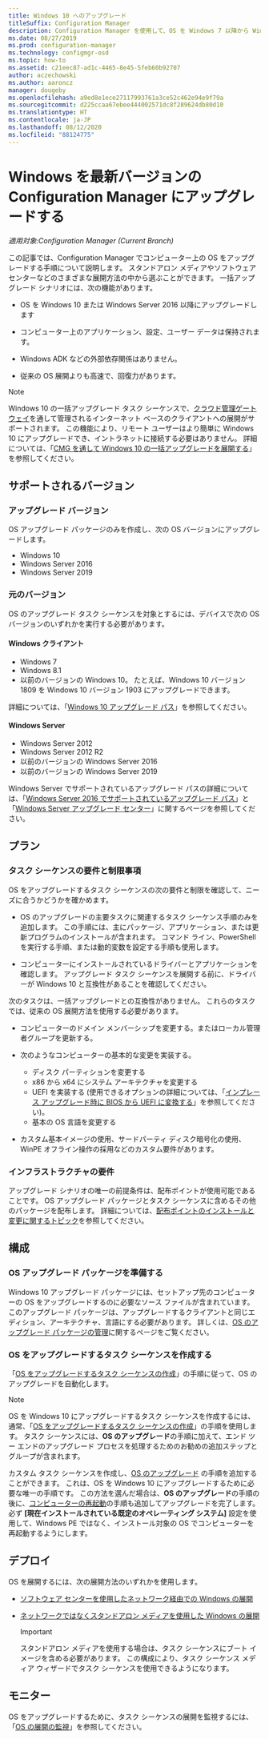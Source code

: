 ```yaml
---
title: Windows 10 へのアップグレード
titleSuffix: Configuration Manager
description: Configuration Manager を使用して、OS を Windows 7 以降から Windows 10 にアップグレードする方法について説明します。
ms.date: 08/27/2019
ms.prod: configuration-manager
ms.technology: configmgr-osd
ms.topic: how-to
ms.assetid: c21eec87-ad1c-4465-8e45-5feb60b92707
author: aczechowski
ms.author: aaroncz
manager: dougeby
ms.openlocfilehash: a9ed8e1ece27117993761a3ce52c462e94e9f79a
ms.sourcegitcommit: d225ccaa67ebee444002571dc8f289624db80d10
ms.translationtype: HT
ms.contentlocale: ja-JP
ms.lasthandoff: 08/12/2020
ms.locfileid: "88124775"
---
```

# <a name="upgrade-windows-to-the-latest-version-with-configuration-manager"></a>Windows を最新バージョンの Configuration Manager にアップグレードする

*適用対象:Configuration Manager (Current Branch)*

この記事では、Configuration Manager でコンピューター上の OS をアップグレードする手順について説明します。 スタンドアロン メディアやソフトウェア センターなどのさまざまな展開方法の中から選ぶことができます。 一括アップグレード シナリオには、次の機能があります。  

- OS を Windows 10 または Windows Server 2016 以降にアップグレードします

- コンピューター上のアプリケーション、設定、ユーザー データは保持されます。

- Windows ADK などの外部依存関係はありません。

- 従来の OS 展開よりも高速で、回復力があります。

> [!Note]  
> Windows 10 の一括アップグレード タスク シーケンスで、[クラウド管理ゲートウェイ](../../core/clients/manage/cmg/plan-cloud-management-gateway.md)を通して管理されるインターネット ベースのクライアントへの展開がサポートされます。 この機能により、リモート ユーザーはより簡単に Windows 10 にアップグレードでき、イントラネットに接続する必要はありません。 詳細については、「[CMG を通して Windows 10 の一括アップグレードを展開する](deploy-a-task-sequence.md#deploy-windows-10-in-place-upgrade-via-cmg)」を参照してください。 <!-- 1357149 -->


## <a name="supported-versions"></a>サポートされるバージョン

### <a name="upgrade-version"></a>アップグレード バージョン

OS アップグレード パッケージのみを作成し、次の OS バージョンにアップグレードします。

- Windows 10
- Windows Server 2016
- Windows Server 2019

### <a name="original-version"></a>元のバージョン

OS のアップグレード タスク シーケンスを対象とするには、デバイスで次の OS バージョンのいずれかを実行する必要があります。

#### <a name="windows-client"></a>Windows クライアント

- Windows 7
- Windows 8.1
- 以前のバージョンの Windows 10。 たとえば、Windows 10 バージョン 1809 を Windows 10 バージョン 1903 にアップグレードできます。  

詳細については、「[Windows 10 アップグレード パス](https://docs.microsoft.com/windows/deployment/upgrade/windows-10-upgrade-paths)」を参照してください。

#### <a name="windows-server"></a>Windows Server

- Windows Server 2012
- Windows Server 2012 R2
- 以前のバージョンの Windows Server 2016
- 以前のバージョンの Windows Server 2019

Windows Server でサポートされているアップグレード パスの詳細については、「[Windows Server 2016 でサポートされているアップグレード パス](https://docs.microsoft.com/windows-server/get-started/supported-upgrade-paths#upgrading-previous-retail-versions-of-windows-server-to-windows-server-2016)」と「[Windows Server アップグレード センター](https://aka.ms/upgradecenter)」に関するページを参照してください。


## <a name="plan"></a><a name="BKMK_Plan"></a> プラン  

### <a name="task-sequence-requirements-and-limitations"></a>タスク シーケンスの要件と制限事項

OS をアップグレードするタスク シーケンスの次の要件と制限を確認して、ニーズに合うかどうかを確かめます。  

- OS のアップグレードの主要タスクに関連するタスク シーケンス手順のみを追加します。 この手順には、主にパッケージ、アプリケーション、または更新プログラムのインストールが含まれます。 コマンド ライン、PowerShell を実行する手順、または動的変数を設定する手順も使用します。  

- コンピューターにインストールされているドライバーとアプリケーションを確認します。 アップグレード タスク シーケンスを展開する前に、ドライバーが Windows 10 と互換性があることを確認してください。  

次のタスクは、一括アップグレードとの互換性がありません。 これらのタスクでは、従来の OS 展開方法を使用する必要があります。  

- コンピューターのドメイン メンバーシップを変更する。またはローカル管理者グループを更新する。  

- 次のようなコンピューターの基本的な変更を実装する。

  - ディスク パーティションを変更する
  - x86 から x64 にシステム アーキテクチャを変更する
  - UEFI を実装する (使用できるオプションの詳細については、「[インプレース アップグレード時に BIOS から UEFI に変換する](task-sequence-steps-to-manage-bios-to-uefi-conversion.md#bkmk_ipu)」を参照してください)。
  - 基本の OS 言語を変更する  

- カスタム基本イメージの使用、サードパーティ ディスク暗号化の使用、WinPE オフライン操作の採用などのカスタム要件があります。  

### <a name="infrastructure-requirements"></a>インフラストラクチャの要件  

アップグレード シナリオの唯一の前提条件は、配布ポイントが使用可能であることです。 OS アップグレード パッケージとタスク シーケンスに含めるその他のパッケージを配布します。 詳細については、[配布ポイントのインストールと変更に関するトピック](../../core/servers/deploy/configure/install-and-configure-distribution-points.md)を参照してください。


## <a name="configure"></a><a name="BKMK_Configure"></a> 構成  

### <a name="prepare-the-os-upgrade-package"></a>OS アップグレード パッケージを準備する  

Windows 10 アップグレード パッケージには、セットアップ先のコンピューターの OS をアップグレードするのに必要なソース ファイルが含まれています。 このアップグレード パッケージは、アップグレードするクライアントと同じエディション、アーキテクチャ、言語にする必要があります。 詳しくは、[OS のアップグレード パッケージの管理](../get-started/manage-operating-system-upgrade-packages.md)に関するページをご覧ください。  

### <a name="create-a-task-sequence-to-upgrade-the-os"></a>OS をアップグレードするタスク シーケンスを作成する  

「[OS をアップグレードするタスク シーケンスの作成](create-a-task-sequence-to-upgrade-an-operating-system.md)」の手順に従って、OS のアップグレードを自動化します。  

> [!NOTE]  
> OS を Windows 10 にアップグレードするタスク シーケンスを作成するには、通常、「[OS をアップグレードするタスク シーケンスの作成](create-a-task-sequence-to-upgrade-an-operating-system.md)」の手順を使用します。 タスク シーケンスには、**OS のアップグレード**の手順に加えて、エンド ツー エンドのアップグレード プロセスを処理するためのお勧めの追加ステップとグループが含まれます。
>
> カスタム タスク シーケンスを作成し、[OS のアップグレード](../understand/task-sequence-steps.md#BKMK_UpgradeOS) の手順を追加することができます。 これは、OS を Windows 10 にアップグレードするために必要な唯一の手順です。 この方法を選んだ場合は、**OS のアップグレード**の手順の後に、[コンピューターの再起動](../understand/task-sequence-steps.md#BKMK_RestartComputer)の手順も追加してアップグレードを完了します。 必ず **[現在インストールされている既定のオペレーティング システム]** 設定を使用して、Windows PE ではなく、インストール対象の OS でコンピューターを再起動するようにします。  


## <a name="deploy"></a><a name="BKMK_Deploy"></a> デプロイ  

OS を展開するには、次の展開方法のいずれかを使用します。  

- [ソフトウェア センターを使用したネットワーク経由での Windows の展開](use-software-center-to-deploy-windows-over-the-network.md)  

- [ネットワークではなくスタンドアロン メディアを使用した Windows の展開](use-stand-alone-media-to-deploy-windows-without-using-the-network.md)  

  > [!IMPORTANT]  
  > スタンドアロン メディアを使用する場合は、タスク シーケンスにブート イメージを含める必要があります。 この構成により、タスク シーケンス メディア ウィザードでタスク シーケンスを使用できるようになります。


## <a name="monitor"></a>モニター  

OS をアップグレードするために、タスク シーケンスの展開を監視するには、「[OS の展開の監視](monitor-operating-system-deployments.md)」を参照してください。  
